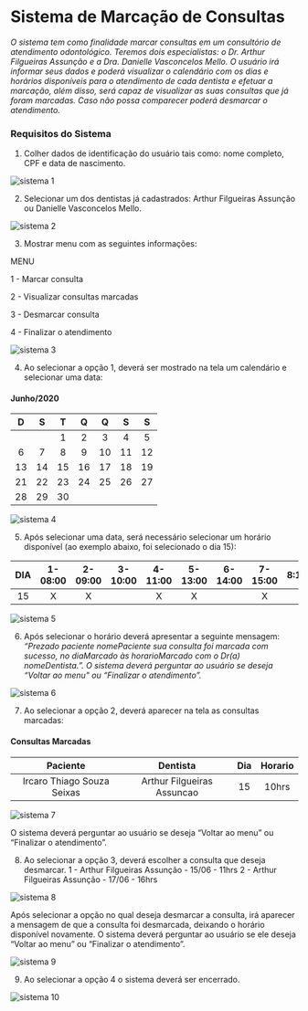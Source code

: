 # Sistema de Marcação de Consultas

_O sistema tem como finalidade marcar consultas em um consultório de atendimento odontológico. Teremos dois especialistas: o Dr. Arthur Filgueiras Assunção e a Dra. Danielle Vasconcelos Mello. O usuário irá informar seus dados e poderá visualizar o calendário com os dias e horários disponíveis para o atendimento de cada dentista e efetuar a marcação, além disso, será capaz de visualizar as suas consultas que já foram marcadas. Caso não possa comparecer poderá desmarcar o atendimento._

### Requisitos do Sistema 

1. Colher dados de identificação do usuário tais como: nome completo, CPF e data de nascimento.

![sistema 1](https://user-images.githubusercontent.com/70827699/125008509-05343f80-e039-11eb-9043-4655a6c0e743.png)

2. Selecionar um dos dentistas já cadastrados: Arthur Filgueiras Assunção ou Danielle Vasconcelos Mello.

![sistema 2](https://user-images.githubusercontent.com/70827699/125008597-2d23a300-e039-11eb-945a-9bbf1e8b15bc.png)

3. Mostrar menu com as seguintes informações:

MENU

1 - Marcar consulta

2 - Visualizar consultas marcadas

3 - Desmarcar consulta

4 - Finalizar o atendimento

![sistema 3](https://user-images.githubusercontent.com/70827699/125008656-56443380-e039-11eb-8631-1660964fa522.png)

4. Ao selecionar a opção 1, deverá ser mostrado na tela um calendário e selecionar uma data:
#### Junho/2020 ####                
 D | S | T | Q | Q | S | S 
:---: | :---: | :---: | :--: | :---: | :---: | :---:
 | | |1|2|3|4|5
 6|7|8|9|10|11|12
 13|14|15|16|17|18|19
 21|22|23|24|25|26|27
 28|29|30
  
![sistema 4](https://user-images.githubusercontent.com/70827699/125009094-3bbe8a00-e03a-11eb-81bf-c76eeb811663.png)

5. Após selecionar uma data, será necessário selecionar um horário disponível (ao exemplo abaixo, foi selecionado o dia 15):

 DIA | 1-08:00 | 2-09:00 | 3-10:00 | 4-11:00 | 5-13:00 | 6-14:00 | 7-15:00 | 8:16:00 
:---: | :---: | :---: | :--: | :---: | :---: | :---: | :---: | :---:
15| X | X | | X | X | | X | X

![sistema 5](https://user-images.githubusercontent.com/70827699/125010205-72959f80-e03c-11eb-9b35-52e1ac89e204.png)

6. Após selecionar o horário deverá apresentar a seguinte mensagem:
_“Prezado paciente nomePaciente sua consulta foi marcada com sucesso, no diaMarcado às horarioMarcado com o Dr(a) nomeDentista.”. 
O sistema deverá perguntar ao usuário se deseja “Voltar ao menu"  ou “Finalizar o atendimento”._

![sistema 6](https://user-images.githubusercontent.com/70827699/125010370-c1dbd000-e03c-11eb-99e4-b1afd7af148d.png)

7. Ao selecionar a opção 2, deverá aparecer na tela as consultas marcadas:
#### Consultas Marcadas ####                
 Paciente | Dentista | Dia | Horario 
:---: | :---: | :---: | :--: 
 Ircaro Thiago Souza Seixas | Arthur Filgueiras Assuncao | 15 | 10hrs
 
![sistema 7](https://user-images.githubusercontent.com/70827699/125010650-4fb7bb00-e03d-11eb-97c7-8fc0b12dbcf0.png)

O sistema deverá perguntar ao usuário se deseja “Voltar ao menu” ou “Finalizar o atendimento”.

8. Ao selecionar a opção 3, deverá escolher a consulta que deseja desmarcar.
	1 - Arthur Filgueiras Assunção - 15/06 - 11hrs
	2 - Arthur Filgueiras Assunção - 17/06 - 16hrs

![sistema 8](https://user-images.githubusercontent.com/70827699/125010728-7e359600-e03d-11eb-80ec-eeca06e4d211.png)

Após selecionar a opção no qual deseja desmarcar a consulta, irá aparecer a mensagem de que a consulta foi desmarcada, deixando o horário disponível novamente. O sistema deverá perguntar ao usuário se ele deseja “Voltar ao menu” ou “Finalizar o atendimento”.

![sistema 9](https://user-images.githubusercontent.com/70827699/125010833-ad4c0780-e03d-11eb-86cc-c7a2161c0b50.png)

9. Ao selecionar a opção 4 o sistema deverá ser encerrado.

![sistema 10](https://user-images.githubusercontent.com/70827699/125010901-d1a7e400-e03d-11eb-9e53-41c322069661.png)


  
  
  
